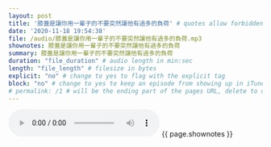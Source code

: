 ```yaml
---
layout: post
title: '膝蓋是讓你用一輩子的不要突然讓他有過多的負荷' # quotes allow forbidden characters like the colon
date: '2020-11-18 19:54:38'
file: /audio/膝蓋是讓你用一輩子的不要突然讓他有過多的負荷.mp3
shownotes: 膝蓋是讓你用一輩子的不要突然讓他有過多的負荷
summary: 膝蓋是讓你用一輩子的不要突然讓他有過多的負荷
duration: "file_duration" # audio length in min:sec
length: "file_length" # filesize in bytes
explicit: "no" # change to yes to flag with the explicit tag
block: "no" # change to yes to keep an episode from showing up in iTunes
# permalink: /1 # will be the ending part of the pages URL, delete to default to the title
---
```


<audio controls>
<source src="{{site.url}}{{site.baseurl}}{{ page.file }}" type="audio/x-mp3">
Your browser does not support the audio element.
</audio>
{{ page.shownotes }}

